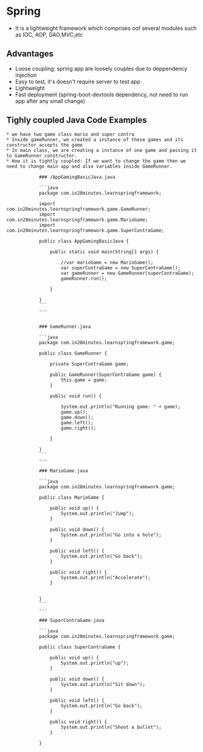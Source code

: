 # Spring 
  * It is a lightweight framework which comprises oof several modules such as IOC, AOP, DAO,MVC,etc

## Advantages
  * Loose coupling: spring app are loosely couples due to deppendency injection
  * Easy to test, it's doesn't require server to test app
  * Lightweight
  * Fast deployment (spring-boot-devtools dependency, not need to run app after any small change)

## Tighly coupled Java Code Examples
    * we have two game class mario and super contra
    * Inside gameRunner, we created a instance of these games and its constructor accepts the game
    * In main class, we are creating a instance of one game and passing it to GameRunner constructor.
    * How it is tightly coupled: If we want to change the game then we need to change main app and also variables inside GameRunner. 

				### /AppGamingBasicJava.java

				```java
				package com.in28minutes.learnspringframework;

				import com.in28minutes.learnspringframework.game.GameRunner;
				import com.in28minutes.learnspringframework.game.MarioGame;
				import com.in28minutes.learnspringframework.game.SuperContraGame;

				public class AppGamingBasicJava {

					public static void main(String[] args) {
						
						//var marioGame = new MarioGame();
						var superContraGame = new SuperContraGame();
						var gameRunner = new GameRunner(superContraGame);
						gameRunner.run();

					}

				}
				```
				---


				### GameRunner.java

				```java
				package com.in28minutes.learnspringframework.game;

				public class GameRunner {
					
					private SuperContraGame game;
					
					public GameRunner(SuperContraGame game) {
						this.game = game;
					}

					public void run() {
						
						System.out.println("Running game: " + game);
						game.up();
						game.down();
						game.left();
						game.right();
						
					}

				}
				```
				---

				### MarioGame.java

				```java
				package com.in28minutes.learnspringframework.game;

				public class MarioGame {
					
					public void up() {
						System.out.println("Jump");
					}

					public void down() {
						System.out.println("Go into a hole");
					}
					
					public void left() {
						System.out.println("Go back");
					}

					public void right() {
						System.out.println("Accelerate");
					}


				}
				```
				---

				### SuperContraGame.java

				```java
				package com.in28minutes.learnspringframework.game;

				public class SuperContraGame {

					public void up() {
						System.out.println("up");
					}

					public void down() {
						System.out.println("Sit down");
					}
					
					public void left() {
						System.out.println("Go back");
					}

					public void right() {
						System.out.println("Shoot a bullet");
					}

				}
